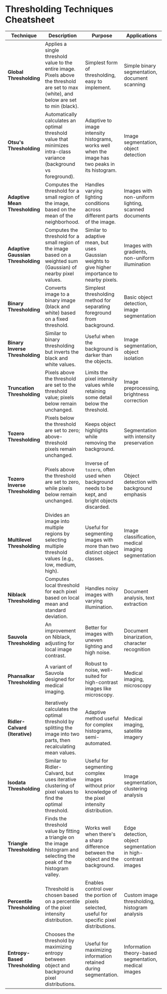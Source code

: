 # Thresholding Techniques Cheatsheet

| **Technique**                  | **Description**                                                                                 | **Purpose**                                                                                      | **Applications**                                            |
|---------------------------------|-------------------------------------------------------------------------------------------------|--------------------------------------------------------------------------------------------------|-------------------------------------------------------------|
| **Global Thresholding**         | Applies a single threshold value to the entire image. Pixels above the threshold are set to max (white), and below are set to min (black). | Simplest form of thresholding, easy to implement.                                                 | Simple binary segmentation, document scanning               |
| **Otsu's Thresholding**         | Automatically calculates an optimal threshold value that minimizes intra-class variance (background vs foreground). | Adaptive to image intensity histograms, works well when the image has two peaks in its histogram.  | Image segmentation, object detection                        |
| **Adaptive Mean Thresholding**  | Computes the threshold for a small region of the image, based on the mean of the neighborhood.   | Handles varying lighting conditions across different parts of the image.                          | Images with non-uniform lighting, scanned documents          |
| **Adaptive Gaussian Thresholding** | Computes the threshold for a small region of the image based on a weighted sum (Gaussian) of nearby pixel values. | Similar to adaptive mean, but uses Gaussian weights to give higher importance to nearby pixels.    | Images with gradients, non-uniform illumination              |
| **Binary Thresholding**         | Converts image to a binary image (black and white) based on a fixed threshold.                  | Simplest thresholding method for separating foreground from background.                           | Basic object detection, image segmentation                   |
| **Binary Inverse Thresholding** | Similar to binary thresholding but inverts the black and white values.                          | Useful when the background is darker than the objects.                                            | Image segmentation, object isolation                        |
| **Truncation Thresholding**     | Pixels above the threshold are set to the threshold value; pixels below remain unchanged.       | Limits the pixel intensity values while retaining some detail below the threshold.                | Image preprocessing, brightness correction                  |
| **Tozero Thresholding**         | Pixels below the threshold are set to zero; above-threshold pixels remain unchanged.            | Keeps object highlights while removing the background.                                            | Segmentation with intensity preservation                    |
| **Tozero Inverse Thresholding** | Pixels above the threshold are set to zero, while pixels below remain unchanged.                | Inverse of `tozero`, often used when background needs to be kept, and bright objects discarded.    | Object detection with background emphasis                   |
| **Multilevel Thresholding**     | Divides an image into multiple regions by selecting multiple threshold values (e.g., low, medium, high). | Useful for segmenting images with more than two distinct object classes.                           | Image classification, medical imaging segmentation          |
| **Niblack Thresholding**        | Computes local threshold for each pixel based on local mean and standard deviation.             | Handles noisy images with varying illumination.                                                   | Document analysis, text extraction                          |
| **Sauvola Thresholding**        | An improvement on Niblack, adjusting for local image contrast.                                  | Better for images with uneven lighting and high noise.                                            | Document binarization, character recognition                 |
| **Phansalkar Thresholding**     | A variant of Sauvola designed for medical imaging.                                              | Robust to noise, well-suited for high-contrast images like microscopy.                            | Medical imaging, microscopy                                 |
| **Ridler-Calvard (Iterative)**  | Iteratively calculates the optimal threshold by splitting the image into two parts, then recalculating mean values. | Adaptive method useful for complex histograms, semi-automated.                                    | Medical imaging, satellite imagery                          |
| **Isodata Thresholding**        | Similar to Ridler-Calvard, but uses iterative clustering of pixel values to find the optimal threshold. | Useful for segmenting complex images without prior knowledge of the pixel intensity distribution.   | Image segmentation, clustering analysis                     |
| **Triangle Thresholding**       | Finds the threshold value by fitting a triangle on the image histogram and selecting the peak of the histogram valley. | Works well when there's a sharp difference between the object and the background.                  | Edge detection, object segmentation in high-contrast images  |
| **Percentile Thresholding**     | Threshold is chosen based on a percentile of the pixel intensity distribution.                 | Enables control over the portion of pixels selected, useful for specific pixel distributions.      | Custom image thresholding, histogram analysis                |
| **Entropy-Based Thresholding**  | Chooses the threshold by maximizing entropy between object and background pixel distributions.  | Useful for maximizing information retained during segmentation.                                   | Information theory-based segmentation, medical images        |
